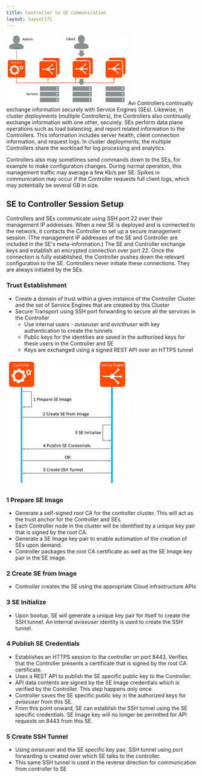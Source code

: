```yaml
---
title: Controller to SE Communication
layout: layout171
---
```

<a href="img/ControllerCommunication.png"><img class=" wp-image-13066 alignright" src="img/ControllerCommunication.png" alt="ControllerCommunication" width="323" height="189"></a>Avi Controllers continually exchange information securely with Service Engines (SEs). Likewise, in cluster deployments (multiple Controllers), the Controllers also continually exchange information with one other, securely. SEs perform data plane operations such as load balancing, and report related information to the Controllers. This information includes server health, client connection information, and request logs. In cluster deployments, the multiple Controllers share the workload for log processing and analytics.

Controllers also may sometimes send commands down to the SEs, for example to make configuration changes. During normal operation, this management traffic may average a few Kb/s per SE. Spikes in communication may occur if the Controller requests full client logs, which may potentially be several GB in size.

## SE to Controller Session Setup

Controllers and SEs communicate using SSH port 22 over their management IP addresses. When a new SE is deployed and is connected to the network, it contacts the Controller to set up a secure management session. (The management IP addresses of the SE and Controller are included in the SE's meta-information.) The SE and Controller exchange keys and establish an encrypted connection over port 22. Once the connection is fully established, the Controller pushes down the relevant configuration to the SE. Controllers never initiate these connections. They are always initiated by the SEs.

### Trust Establishment

* Create a domain of trust within a given instance of the Controller Cluster and the set of Service Engines that are created by this Cluster
* Secure Transport using SSH port forwarding to secure all the services in the Controller  
    * Use internal users - *aviseuser* and *avictlruser* with key authentication to create the tunnels
    * Public keys for the identities are saved in the authorized keys for these users in the Controller and SE
    * Keys are exchanged using a signed REST API over an HTTPS tunnel 

<a href="img/SEonboarding.png"><img class="wp-image-13064 alignright" src="img/SEonboarding.png" alt="SEonboarding" width="327" height="340"></a>

### 1 Prepare SE Image

* Generate a self-signed root CA for the controller cluster. This will act as the trust anchor for the Controller and SEs.
* Each Controller node in the cluster will be identified by a unique key pair that is signed by the root CA.
* Generate a SE Image key pair to enable automation of the creation of SEs upon demand.
* Controller packages the root CA certificate as well as the SE Image key pair in the SE image. 

### 2 Create SE from Image

* Controller creates the SE using the appropriate Cloud infrastructure APIs 

### 3 SE Initialize

* Upon bootup, SE will generate a unique key pair for itself to create the SSH tunnel. An internal *aviseuser* identity is used to create the SSH tunnel. 

### 4 Publish SE Credentials

* Establishes an HTTPS session to the controller on port 8443. Verifies that the Controller presents a certificate that is signed by the root CA certificate.
* Uses a REST API to publish the SE specific public key to the Controller.
* API data contents are signed by the SE Image credentials which is verified by the Controller. This step happens only once.
* Controller saves the SE specific public key in the authorized keys for *aviseuser* from this SE.
* From this point onward, SE can establish the SSH tunnel using the SE specific credentials. SE Image key will no longer be permitted for API requests on 8443 from this SE. 

### 5 Create SSH Tunnel

* Using *aviseuser* and the SE specific key pair, SSH tunnel using port forwarding is created over which SE talks to the controller.
* This same SSH tunnel is used in the reverse direction for communication from controller to SE 